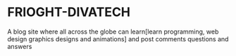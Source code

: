 # FRIOGHT-DIVATECH
A blog site where all across the globe can learn[learn programming, web design graphics designs and animations] and post comments questions and answers

